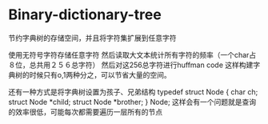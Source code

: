 # Binary-dictionary-tree
节约字典树的存储空间，并且将字符集扩展到任意字符

使用无符号字符存储任意字符
然后读取大文本统计所有字符的频率（一个char占８位，总共用２５６总字符）
然后对这256总字符进行huffman code
这样构建字典树的时候只有o,1两种分之，可以节省大量的空间。

还有一种方式是将字典树设置为孩子、兄弟结构
typedef struct Node {
  char ch;
  struct Node *child;
  struct Node *brother;
} Node;
这样会有一个问题就是查询的效率很低，可能每次都需要遍历一层所有的节点
